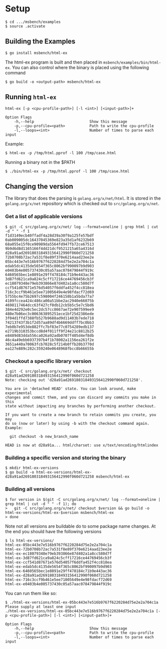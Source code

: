 # Setup

    $ cd .../msbench/examples
    $ source .activate


## Building the Examples

    $ go install msbench/html-ex

The html-ex program is built and then placed in `msbench/examples/bin/html-ex`.
You can also control where the binary is placed using the following command

    $ go build -o <output-path> msbench/html-ex

## Running `html-ex`

    html-ex [-p <cpu-profile-path>] [-l <int>] [<input-path>]+

    Option Flags
        -h,--help                         Show this message
        -p,--cpu-profile=<path>           Path to write the cpu-profile
        -l,--loops=<int>                  Number of times to parse each input


Example:

    $ html-ex -p /tmp/html.pprof -l 100 /tmp/case.html

Running a binary not in the $PATH

    $ ./bin/html-ex -p /tmp/html.pprof -l 100 /tmp/case.html

## Changing the version

The library that does the parsing is `golang.org/x/net/html`. It is stored in
the `golang.org/x/net` repository which is checked out to
`src/golang.org/x/net`.

### Get a list of applicable versions

    $ git -C src/golang.org/x/net/ log --format=oneline | grep html | cut -d " " -f 1
    f1d3149ecb40ffadf4a28d39a30f9a125fe57bdf
    0ab009005dc16437045369e823a35d1af6232b69
    68a055e15f0ce90989da5564fd947fb72ce67513
    9b9d6d8d1165166f4dd21dcf9521215a65a4316d
    d28a91ad269180318493156412990f060d721258
    72b0708b72ac7a531f8e89f370e6214aad23ee2e
    05bc443e7e516b9767f6220284d75e2e2a704c1a
    edab5dc4135de5654f365c8062bf990097b9d903
    e0403b4e005737430c05a57aac078479844f919c
    6460565bec1e8891e29ff478184c71b9e443ac36
    3d87fd621ca9a824c5cff17216ce44769456cb3f
    ec18079348e79eb393866e87d402a1a8cc580d7f
    ccf541d87671e576d54057f6ddfa452f4cc818ea
    716c3ccf9b461e5ee71005649e4e98fdacf72d69
    5755bc4e75b2697c598004f246158b1a5bda77a7
    4109fccea424c486ca00a51bbe2ac2940e66075b
    4698117464dcc63f427cf0db12cb5b5c5e7c5bd6
    384e4d292e0c5ec2dc57cc8667ae72e907599ee9
    480e7b06ec3c006363895251ece1bf25d2386ede
    3f04d1ffd7388fb527b9688ad9d11403b7ede718
    74213743f3b1f2d57aa89df4b6669ddff7bc0bb3
    7eb0b7e953de882ffc7bf83e77c0754289edb137
    e2719b310353bccd8d4f011ff9f24e21c8812b25
    e8489d83dda556ca026a92adb0707f405d4ef8db
    46c4a49ebb6937397b4f1b78002a1156ea261f2e
    3651a440a70063fcb7028c5f214b0ffb20b3770d
    ea127e889c282c359240e0648968fbcc8b66655b


### Checkout a specific library version

    $ git -C src/golang.org/x/net/ checkout d28a91ad269180318493156412990f060d721258
    Note: checking out 'd28a91ad269180318493156412990f060d721258'.

    You are in 'detached HEAD' state. You can look around, make experimental
    changes and commit them, and you can discard any commits you make in this
    state without impacting any branches by performing another checkout.

    If you want to create a new branch to retain commits you create, you may
    do so (now or later) by using -b with the checkout command again. Example:

      git checkout -b new_branch_name

    HEAD is now at d28a91a... html/charset: use x/text/encoding/htmlindex

### Building a specific version and storing the binary

    $ mkdir html-ex-versions
    $ go build -o html-ex-versions/html-ex-d28a91ad269180318493156412990f060d721258 msbench/html-ex

### Building all versions

    $ for version in $(git -C src/golang.org/x/net/ log --format=oneline | grep html | cut -d " " -f 1); do
    >   git -C src/golang.org/x/net/ checkout $version && go build -o html-ex-versions/html-ex-$version msbench/html-ex
    > done

Note not all versions are buildable do to some package name changes. At the end
you should have the following versions

    $ ls html-ex-versions/
    html-ex-05bc443e7e516b9767f6220284d75e2e2a704c1a
    html-ex-72b0708b72ac7a531f8e89f370e6214aad23ee2e
    html-ex-ec18079348e79eb393866e87d402a1a8cc580d7f
    html-ex-3d87fd621ca9a824c5cff17216ce44769456cb3f
    html-ex-ccf541d87671e576d54057f6ddfa452f4cc818ea
    html-ex-edab5dc4135de5654f365c8062bf990097b9d903
    html-ex-6460565bec1e8891e29ff478184c71b9e443ac36
    html-ex-d28a91ad269180318493156412990f060d721258
    html-ex-716c3ccf9b461e5ee71005649e4e98fdacf72d69
    html-ex-e0403b4e005737430c05a57aac078479844f919c

You can run them like so:

    $ ./html-ex-versions/html-ex-05bc443e7e516b9767f6220284d75e2e2a704c1a 
    Please supply at least one input
    ./html-ex-versions/html-ex-05bc443e7e516b9767f6220284d75e2e2a704c1a [-p <cpu-profile-path>] [-l <int>] [<input-path>]+

    Option Flags
        -h,--help                         Show this message
        -p,--cpu-profile=<path>           Path to write the cpu-profile
        -l,--loops=<int>                  Number of times to parse each input

